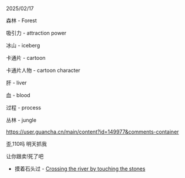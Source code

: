 2025/02/17

森林 - Forest

吸引力 - attraction power

冰山 - iceberg

卡通片 - cartoon

卡通片人物 - cartoon character

肝 - liver

血 - blood

过程 - process

丛林 - jungle

<https://user.guancha.cn/main/content?id=149977&comments-container>


歪,110吗 明天抓我

让你跟卖!死了吧

- 摸着石头过 - [Crossing the river by touching the stones](//wikipedia.org/wiki/Crossing_the_river_by_touching_the_stones)

